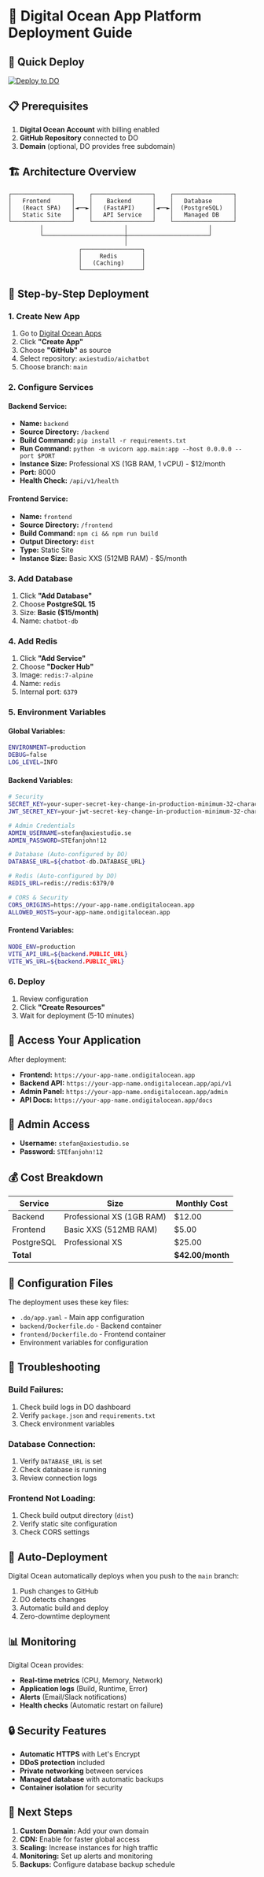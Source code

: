 # 🌊 Digital Ocean App Platform Deployment Guide

## 🚀 Quick Deploy

[![Deploy to DO](https://www.deploytodo.com/do-btn-blue.svg)](https://cloud.digitalocean.com/apps/new?repo=https://github.com/axiestudio/aichatbot/tree/main)

## 📋 Prerequisites

1. **Digital Ocean Account** with billing enabled
2. **GitHub Repository** connected to DO
3. **Domain** (optional, DO provides free subdomain)

## 🏗️ Architecture Overview

```
┌─────────────────┐    ┌─────────────────┐    ┌─────────────────┐
│   Frontend      │    │    Backend      │    │   Database      │
│   (React SPA)   │◄──►│   (FastAPI)     │◄──►│  (PostgreSQL)   │
│   Static Site   │    │   API Service   │    │   Managed DB    │
└─────────────────┘    └─────────────────┘    └─────────────────┘
         │                       │                       │
         └───────────────────────┼───────────────────────┘
                                 │
                    ┌─────────────────┐
                    │     Redis       │
                    │   (Caching)     │
                    └─────────────────┘
```

## 🔧 Step-by-Step Deployment

### 1. **Create New App**
1. Go to [Digital Ocean Apps](https://cloud.digitalocean.com/apps)
2. Click **"Create App"**
3. Choose **"GitHub"** as source
4. Select repository: `axiestudio/aichatbot`
5. Choose branch: `main`

### 2. **Configure Services**

#### **Backend Service:**
- **Name:** `backend`
- **Source Directory:** `/backend`
- **Build Command:** `pip install -r requirements.txt`
- **Run Command:** `python -m uvicorn app.main:app --host 0.0.0.0 --port $PORT`
- **Instance Size:** Professional XS (1GB RAM, 1 vCPU) - $12/month
- **Port:** 8000
- **Health Check:** `/api/v1/health`

#### **Frontend Service:**
- **Name:** `frontend`
- **Source Directory:** `/frontend`
- **Build Command:** `npm ci && npm run build`
- **Output Directory:** `dist`
- **Type:** Static Site
- **Instance Size:** Basic XXS (512MB RAM) - $5/month

### 3. **Add Database**
1. Click **"Add Database"**
2. Choose **PostgreSQL 15**
3. Size: **Basic ($15/month)**
4. Name: `chatbot-db`

### 4. **Add Redis**
1. Click **"Add Service"**
2. Choose **"Docker Hub"**
3. Image: `redis:7-alpine`
4. Name: `redis`
5. Internal port: `6379`

### 5. **Environment Variables**

#### **Global Variables:**
```bash
ENVIRONMENT=production
DEBUG=false
LOG_LEVEL=INFO
```

#### **Backend Variables:**
```bash
# Security
SECRET_KEY=your-super-secret-key-change-in-production-minimum-32-characters
JWT_SECRET_KEY=your-jwt-secret-key-change-in-production-minimum-32-characters

# Admin Credentials
ADMIN_USERNAME=stefan@axiestudio.se
ADMIN_PASSWORD=STEfanjohn!12

# Database (Auto-configured by DO)
DATABASE_URL=${chatbot-db.DATABASE_URL}

# Redis (Auto-configured by DO)
REDIS_URL=redis://redis:6379/0

# CORS & Security
CORS_ORIGINS=https://your-app-name.ondigitalocean.app
ALLOWED_HOSTS=your-app-name.ondigitalocean.app
```

#### **Frontend Variables:**
```bash
NODE_ENV=production
VITE_API_URL=${backend.PUBLIC_URL}
VITE_WS_URL=${backend.PUBLIC_URL}
```

### 6. **Deploy**
1. Review configuration
2. Click **"Create Resources"**
3. Wait for deployment (5-10 minutes)

## 🔗 Access Your Application

After deployment:
- **Frontend:** `https://your-app-name.ondigitalocean.app`
- **Backend API:** `https://your-app-name.ondigitalocean.app/api/v1`
- **Admin Panel:** `https://your-app-name.ondigitalocean.app/admin`
- **API Docs:** `https://your-app-name.ondigitalocean.app/docs`

## 🔐 Admin Access

- **Username:** `stefan@axiestudio.se`
- **Password:** `STEfanjohn!12`

## 💰 Cost Breakdown

| Service | Size | Monthly Cost |
|---------|------|--------------|
| Backend | Professional XS (1GB RAM) | $12.00 |
| Frontend | Basic XXS (512MB RAM) | $5.00 |
| PostgreSQL | Professional XS | $25.00 |
| **Total** | | **$42.00/month** |

## 🔧 Configuration Files

The deployment uses these key files:
- `.do/app.yaml` - Main app configuration
- `backend/Dockerfile.do` - Backend container
- `frontend/Dockerfile.do` - Frontend container
- Environment variables for configuration

## 🚨 Troubleshooting

### **Build Failures:**
1. Check build logs in DO dashboard
2. Verify `package.json` and `requirements.txt`
3. Check environment variables

### **Database Connection:**
1. Verify `DATABASE_URL` is set
2. Check database is running
3. Review connection logs

### **Frontend Not Loading:**
1. Check build output directory (`dist`)
2. Verify static site configuration
3. Check CORS settings

## 🔄 Auto-Deployment

Digital Ocean automatically deploys when you push to the `main` branch:
1. Push changes to GitHub
2. DO detects changes
3. Automatic build and deploy
4. Zero-downtime deployment

## 📊 Monitoring

Digital Ocean provides:
- **Real-time metrics** (CPU, Memory, Network)
- **Application logs** (Build, Runtime, Error)
- **Alerts** (Email/Slack notifications)
- **Health checks** (Automatic restart on failure)

## 🔒 Security Features

- **Automatic HTTPS** with Let's Encrypt
- **DDoS protection** included
- **Private networking** between services
- **Managed database** with automatic backups
- **Container isolation** for security

## 🎯 Next Steps

1. **Custom Domain:** Add your own domain
2. **CDN:** Enable for faster global access
3. **Scaling:** Increase instances for high traffic
4. **Monitoring:** Set up alerts and monitoring
5. **Backups:** Configure database backup schedule
